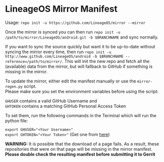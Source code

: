 # LineageOS Mirror Manifest

Usage: `repo init -u https://github.com/LineageOS/mirror --mirror`

Once the mirror is synced you can then run `repo init -u /path/to/mirror/LineageOS/android.git -b $BRANCHNAME` and sync normally.

If you want to sync the source quickly but want it to be up-to-date without syncing the mirror every time, then run `repo init -u http://www.github.com/LineageOS/android -b $BRANCHNAME --reference=/path/to/mirror/`. This will init the new repo and fetch all the (available) data from the mirror, but will fallback to GitHub if something is missing in the mirror.

To update the mirror, either edit the manifest manually or use the `mirror-regen.py` script.  
Please make sure you set the environment variables before using the script:

`GHUSER` contains a valid GitHub Username and  
`GHTOKEN` contains a matching GitHub Personal Access Token  
  
To set them, run the following commands in the Terminal which will run the python file:  
  
`export GHUSER="<Your Username>"`  
`export GHTOKEN="<Your Token>"` (Get one from [here](https://github.com/settings/tokens))

**WARNING:** It is possible that the download of a page fails. As a result, these repositories that were on that page will be missing in the mirror manifest. **Please double check the resulting manifest before submitting it to Gerrit**
